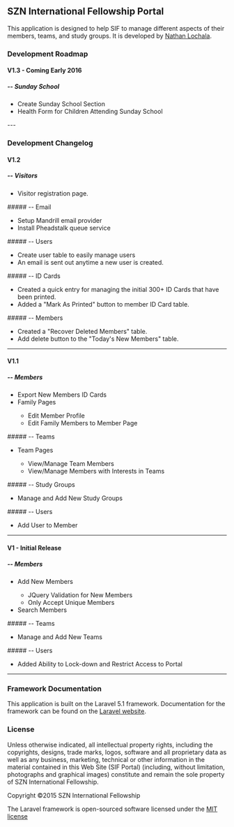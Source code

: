 ## SZN International Fellowship Portal

This application is designed to help SIF to manage different aspects of their members, teams, and study groups. It is developed by [Nathan Lochala](mailto:nathan.lochala@gmail.com).

### Development Roadmap
#### V1.3 - Coming Early 2016
##### -- Sunday School
<ul>
    <li>Create Sunday School Section</li>
    <li>Health Form for Children Attending Sunday School</li>
</ul>
---

### Development Changelog
#### V1.2
##### -- Visitors
<ul>
    <li>Visitor registration page.</li>
</ul>
##### -- Email
<ul>
    <li>Setup Mandrill email provider</li>
    <li>Install Pheadstalk queue service</li>
</ul>
##### -- Users
<ul>
    <li>Create user table to easily manage users</li>
    <li>An email is sent out anytime a new user is created.</li>
</ul>
##### -- ID Cards
<ul>
    <li>Created a quick entry for managing the initial 300+ ID Cards that have been printed.</li>
    <li>Added a "Mark As Printed" button to member ID Card table.</li>
</ul>
##### -- Members
<ul>
    <li>Created a "Recover Deleted Members" table.</li>
    <li>Add delete button to the "Today's New Members" table.</li>
</ul>

---


#### V1.1
##### -- Members
<ul>
    <li>Export New Members ID Cards</li>
    <li>Family Pages</li>
    <ul>
        <li>Edit Member Profile</li>
        <li>Edit Family Members to Member Page</li>
    </ul>
</ul>
##### -- Teams
<ul>
    <li>Team Pages</li>
    <ul>
        <li>View/Manage Team Members</li>
        <li>View/Manage Members with Interests in Teams</li>
    </ul>
</ul>
##### -- Study Groups
<ul>
    <li>Manage and Add New Study Groups</li>
</ul>
##### -- Users
<ul>
    <li>Add User to Member</li>
</ul>

---

#### V1 - Initial Release
##### -- Members
<ul>
    <li>Add New Members</li>
    <ul>
    <li>JQuery Validation for New Members</li>
    <li>Only Accept Unique Members</li>
    </ul>
    <li>Search Members</li>
</ul>
##### -- Teams
<ul>
    <li>Manage and Add New Teams</li>
</ul>
##### -- Users
<ul>
    <li>Added Ability to Lock-down and Restrict Access to Portal</li>
</ul>

---

### Framework Documentation

This application is built on the Laravel 5.1 framework.
Documentation for the framework can be found on the [Laravel website](http://laravel.com/docs).

### License
Unless otherwise indicated, all intellectual property rights, including the copyrights, 
designs, trade marks, logos, software and all proprietary data as well as any business, marketing, 
technical or other information in the material contained in this Web Site (SIF Portal) 
(including, without limitation, photographs and graphical images) constitute and 
remain the sole property of SZN International Fellowship. 

Copyright ©2015 SZN International Fellowship

The Laravel framework is open-sourced software licensed under the [MIT license](http://opensource.org/licenses/MIT)
